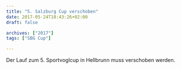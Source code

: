 ```yaml
---
title: "5. Salzburg Cup verschoben"
date: 2017-05-24T18:43:26+02:00
draft: false

archives: ["2017"]
tags: ["SBG Cup"]

---
```


Der Lauf zum 5. Sportvoglcup in Hellbrunn muss verschoben werden.

<!--more-->